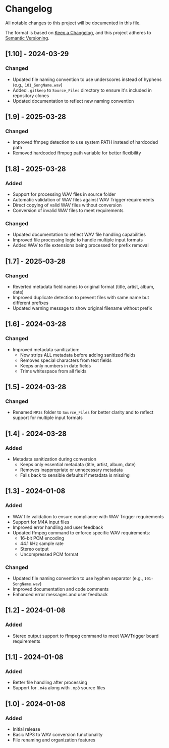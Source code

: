 # Changelog

All notable changes to this project will be documented in this file.

The format is based on [Keep a Changelog](https://keepachangelog.com/en/1.0.0/),
and this project adheres to [Semantic Versioning](https://semver.org/spec/v2.0.0.html).

## [1.10] - 2024-03-29
### Changed
- Updated file naming convention to use underscores instead of hyphens (e.g., `101_SongName.wav`)
- Added `.gitkeep` to `Source_Files` directory to ensure it's included in repository clones
- Updated documentation to reflect new naming convention

## [1.9] - 2025-03-28
### Changed
- Improved ffmpeg detection to use system PATH instead of hardcoded path
- Removed hardcoded ffmpeg path variable for better flexibility

## [1.8] - 2025-03-28

### Added
- Support for processing WAV files in source folder
- Automatic validation of WAV files against WAV Trigger requirements
- Direct copying of valid WAV files without conversion
- Conversion of invalid WAV files to meet requirements

### Changed
- Updated documentation to reflect WAV file handling capabilities
- Improved file processing logic to handle multiple input formats
- Added WAV to file extensions being processed for prefix removal

## [1.7] - 2025-03-28
### Changed
- Reverted metadata field names to original format (title, artist, album, date)
- Improved duplicate detection to prevent files with same name but different prefixes
- Updated warning message to show original filename without prefix

## [1.6] - 2024-03-28
### Changed
- Improved metadata sanitization:
  - Now strips ALL metadata before adding sanitized fields
  - Removes special characters from text fields
  - Keeps only numbers in date fields
  - Trims whitespace from all fields

## [1.5] - 2024-03-28
### Changed
- Renamed `MP3s` folder to `Source_Files` for better clarity and to reflect support for multiple input formats

## [1.4] - 2024-03-28
### Added
- Metadata sanitization during conversion
  - Keeps only essential metadata (title, artist, album, date)
  - Removes inappropriate or unnecessary metadata
  - Falls back to sensible defaults if metadata is missing

## [1.3] - 2024-01-08
### Added
- WAV file validation to ensure compliance with WAV Trigger requirements
- Support for M4A input files
- Improved error handling and user feedback
- Updated ffmpeg command to enforce specific WAV requirements:
  - 16-bit PCM encoding
  - 44.1 kHz sample rate
  - Stereo output
  - Uncompressed PCM format

### Changed
- Updated file naming convention to use hyphen separator (e.g., `101-SongName.wav`)
- Improved documentation and code comments
- Enhanced error messages and user feedback

## [1.2] - 2024-01-08
### Added
- Stereo output support to ffmpeg command to meet WAVTrigger board requirements

## [1.1] - 2024-01-08
### Added
- Better file handling after processing
- Support for `.m4a` along with `.mp3` source files

## [1.0] - 2024-01-08
### Added
- Initial release
- Basic MP3 to WAV conversion functionality
- File renaming and organization features 